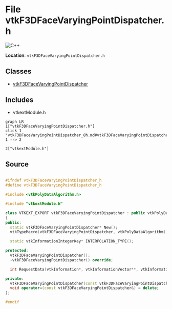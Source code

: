 # File vtkF3DFaceVaryingPointDispatcher.h

![][C++]

**Location**: `vtkF3DFaceVaryingPointDispatcher.h`





## Classes

* [vtkF3DFaceVaryingPointDispatcher](classvtkF3DFaceVaryingPointDispatcher.md)

## Includes

* vtkextModule.h


```mermaid
graph LR
1["vtkF3DFaceVaryingPointDispatcher.h"]
click 1 "vtkF3DFaceVaryingPointDispatcher_8h.md#vtkF3DFaceVaryingPointDispatcher_8h"
1 --> 2

2["vtkextModule.h"]

```


## Source


```cpp

#ifndef vtkF3DFaceVaryingPointDispatcher_h
#define vtkF3DFaceVaryingPointDispatcher_h

#include <vtkPolyDataAlgorithm.h>

#include "vtkextModule.h"

class VTKEXT_EXPORT vtkF3DFaceVaryingPointDispatcher : public vtkPolyDataAlgorithm
{
public:
  static vtkF3DFaceVaryingPointDispatcher* New();
  vtkTypeMacro(vtkF3DFaceVaryingPointDispatcher, vtkPolyDataAlgorithm);

  static vtkInformationIntegerKey* INTERPOLATION_TYPE();

protected:
  vtkF3DFaceVaryingPointDispatcher();
  ~vtkF3DFaceVaryingPointDispatcher() override;

  int RequestData(vtkInformation*, vtkInformationVector**, vtkInformationVector*) override;

private:
  vtkF3DFaceVaryingPointDispatcher(const vtkF3DFaceVaryingPointDispatcher&) = delete;
  void operator=(const vtkF3DFaceVaryingPointDispatcher&) = delete;
};

#endif
```


[C++]: https://img.shields.io/badge/language-C%2B%2B-blue (C++)
[public]: https://img.shields.io/badge/-public-brightgreen (public)
[private]: https://img.shields.io/badge/-private-red (private)
[static]: https://img.shields.io/badge/-static-lightgrey (static)
[protected]: https://img.shields.io/badge/-protected-yellow (protected)
